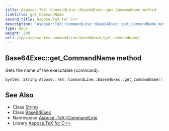 ```yaml
---
title: Aspose::TeX::CommandLine::Base64Exec::get_CommandName method
linktitle: get_CommandName
second_title: Aspose.TeX for C++
description: 'Aspose::TeX::CommandLine::Base64Exec::get_CommandName method. Gets the name of the executable (command) in C++.'
type: docs
weight: 200
url: /cpp/aspose.tex.commandline/base64exec/get_commandname/
---
```

## Base64Exec::get_CommandName method


Gets the name of the executable (command).

```cpp
System::String Aspose::TeX::CommandLine::Base64Exec::get_CommandName() override
```

## See Also

* Class [String](../../../system/string/)
* Class [Base64Exec](../)
* Namespace [Aspose::TeX::CommandLine](../../)
* Library [Aspose.TeX for C++](../../../)

